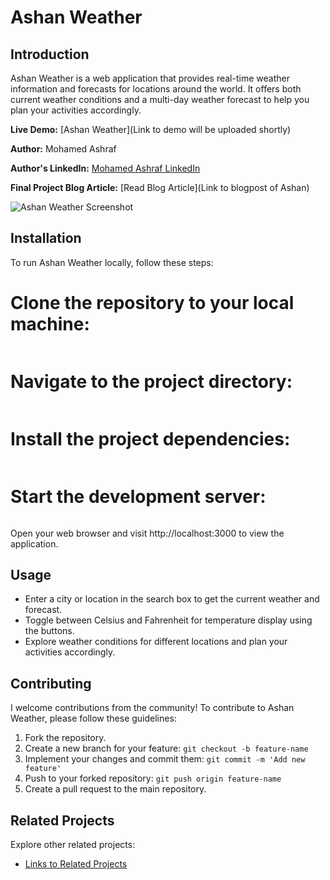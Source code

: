 # Ashan Weather

## Introduction

Ashan Weather is a web application that provides real-time weather information and forecasts for locations around the world. It offers both current weather conditions and a multi-day weather forecast to help you plan your activities accordingly.

**Live Demo:** [Ashan Weather](Link to demo will be uploaded shortly)

**Author:** Mohamed Ashraf

**Author's LinkedIn:** [Mohamed Ashraf LinkedIn](www.linkedin.com/in/mohamed-ashraaaf)

**Final Project Blog Article:** [Read Blog Article](Link to blogpost of Ashan)

![Ashan Weather Screenshot](https://i.ibb.co/MRVNSDY/Capture.png)

## Installation

To run Ashan Weather locally, follow these steps:

# Clone the repository to your local machine:
```git clone https://github.com/yourusername/Ashan_weather.git
```
# Navigate to the project directory:
```cd Ashan_weather
```
# Install the project dependencies:
```npm install
```
# Start the development server:
```npm start
```
Open your web browser and visit http://localhost:3000 to view the application.

## Usage

- Enter a city or location in the search box to get the current weather and forecast.
- Toggle between Celsius and Fahrenheit for temperature display using the buttons.
- Explore weather conditions for different locations and plan your activities accordingly.

## Contributing

I welcome contributions from the community! To contribute to Ashan Weather, please follow these guidelines:

1. Fork the repository.
2. Create a new branch for your feature: `git checkout -b feature-name`
3. Implement your changes and commit them: `git commit -m 'Add new feature'`
4. Push to your forked repository: `git push origin feature-name`
5. Create a pull request to the main repository.

## Related Projects

Explore other related projects:

- [Links to Related Projects](https://github.com/Mohamed-Ashraaaf)
